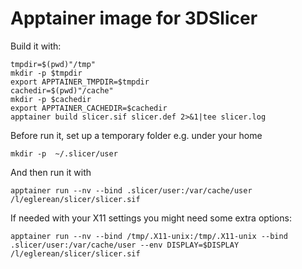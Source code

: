 # Apptainer image for 3DSlicer

Build it with:

```
tmpdir=$(pwd)"/tmp"
mkdir -p $tmpdir
export APPTAINER_TMPDIR=$tmpdir
cachedir=$(pwd)"/cache"
mkdir -p $cachedir
export APPTAINER_CACHEDIR=$cachedir
apptainer build slicer.sif slicer.def 2>&1|tee slicer.log
```

Before run it, set up a temporary folder e.g. under your home

```
mkdir -p  ~/.slicer/user
```

And then run it with

```
apptainer run --nv --bind .slicer/user:/var/cache/user  /l/eglerean/slicer/slicer.sif
```

If needed with your X11 settings you might need some extra options:

```
apptainer run --nv --bind /tmp/.X11-unix:/tmp/.X11-unix --bind .slicer/user:/var/cache/user --env DISPLAY=$DISPLAY /l/eglerean/slicer/slicer.sif
```
